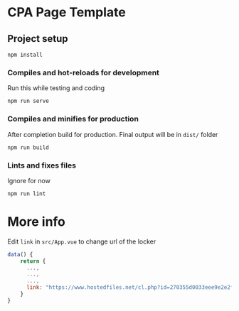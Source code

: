 # CPA Page Template



## Project setup
```
npm install
```

### Compiles and hot-reloads for development

Run this while testing and coding

```
npm run serve
```

### Compiles and minifies for production

After completion build for production. Final output will be in `dist/` folder

```
npm run build
```

### Lints and fixes files

Ignore for now

```
npm run lint
```

# More info

Edit `link` in `src/App.vue` to change url of the locker
```js
data() {
    return {
      ...,
      ...,
      ...,
      link: "https://www.hostedfiles.net/cl.php?id=270355d0033eee9e2e2f38c23b93ed8d"
    }
}
```
